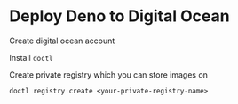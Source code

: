 # Deploy Deno to Digital Ocean

Create digital ocean account

Install `doctl`

Create private registry which you can store images on

```
doctl registry create <your-private-registry-name>
```


